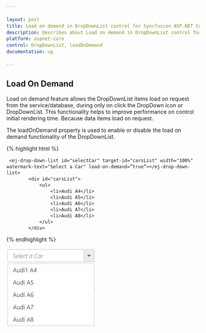 ```yaml
---

layout: post
title: Load on demand in DropDownList control for Syncfusion ASP.NET Core
description: Describes about Load on demand in DropDownList control for Syncfusion ASP.NET Core
platform: aspnet-core
control: DropDownList, loadOnDemand
documentation: ug

---
```


## Load On Demand

Load on demand feature allows the DropDownList items load on request from the service/database, during only on click the DropDown icon or DropDownList. This functionality helps to improve performance on control initial rendering time. Because data items load on request. 

The loadOnDemand property is used to enable or disable the load on demand functionality of the DropDownList.

{% highlight html %}

     <ej-drop-down-list id="selectCar" target-id="carsList" width="100%" watermark-text="Select a Car" load-on-demand=”true”></ej-drop-down-list>
            <div id="carsList">
                <ul>
                    <li>Audi A4</li>
                    <li>Audi A5</li>
                    <li>Audi A6</li>
                    <li>Audi A7</li>
                    <li>Audi A8</li>
                </ul>
            </div>

     
{% endhighlight %}


![](LoadOnDemand_images/loadondemand.png)